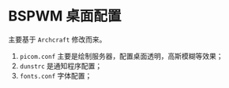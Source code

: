 # BSPWM 桌面配置

主要基于 `Archcraft` 修改而来。

1. `picom.conf` 主要是绘制服务器，配置桌面透明，高斯模糊等效果；
2. `dunstrc` 是通知程序配置；
3. `fonts.conf` 字体配置；
